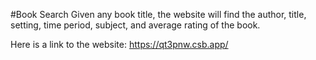 #Book Search
Given any book title, the website will find the author, title, setting, time period, subject, and average rating of the book.

Here is a link to the website: https://qt3pnw.csb.app/
